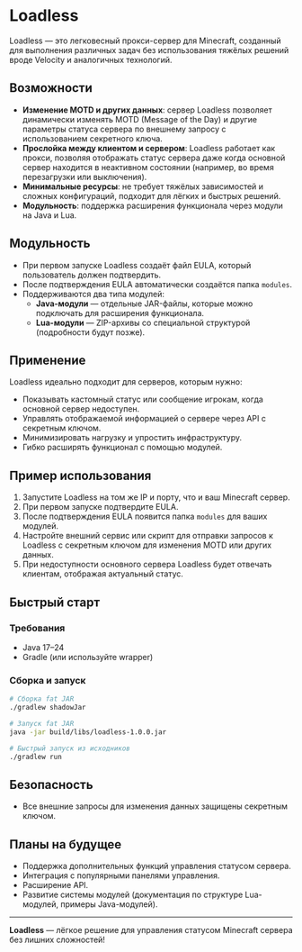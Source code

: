 # Loadless

Loadless — это легковесный прокси-сервер для Minecraft, созданный для выполнения различных задач без использования тяжёлых решений вроде Velocity и аналогичных технологий.

## Возможности
- **Изменение MOTD и других данных**: сервер Loadless позволяет динамически изменять MOTD (Message of the Day) и другие параметры статуса сервера по внешнему запросу с использованием секретного ключа.
- **Прослойка между клиентом и сервером**: Loadless работает как прокси, позволяя отображать статус сервера даже когда основной сервер находится в неактивном состоянии (например, во время перезагрузки или выключения).
- **Минимальные ресурсы**: не требует тяжёлых зависимостей и сложных конфигураций, подходит для лёгких и быстрых решений.
- **Модульность**: поддержка расширения функционала через модули на Java и Lua.

## Модульность
- При первом запуске Loadless создаёт файл EULA, который пользователь должен подтвердить.
- После подтверждения EULA автоматически создаётся папка `modules`.
- Поддерживаются два типа модулей:
  - **Java-модули** — отдельные JAR-файлы, которые можно подключать для расширения функционала.
  - **Lua-модули** — ZIP-архивы со специальной структурой (подробности будут позже).

## Применение
Loadless идеально подходит для серверов, которым нужно:
- Показывать кастомный статус или сообщение игрокам, когда основной сервер недоступен.
- Управлять отображаемой информацией о сервере через API с секретным ключом.
- Минимизировать нагрузку и упростить инфраструктуру.
- Гибко расширять функционал с помощью модулей.

## Пример использования
1. Запустите Loadless на том же IP и порту, что и ваш Minecraft сервер.
2. При первом запуске подтвердите EULA.
3. После подтверждения EULA появится папка `modules` для ваших модулей.
4. Настройте внешний сервис или скрипт для отправки запросов к Loadless с секретным ключом для изменения MOTD или других данных.
5. При недоступности основного сервера Loadless будет отвечать клиентам, отображая актуальный статус.

## Быстрый старт

### Требования
- Java 17–24
- Gradle (или используйте wrapper)

### Сборка и запуск

```sh
# Сборка fat JAR
./gradlew shadowJar

# Запуск fat JAR
java -jar build/libs/loadless-1.0.0.jar

# Быстрый запуск из исходников
./gradlew run
```

## Безопасность
- Все внешние запросы для изменения данных защищены секретным ключом.

## Планы на будущее
- Поддержка дополнительных функций управления статусом сервера.
- Интеграция с популярными панелями управления.
- Расширение API.
- Развитие системы модулей (документация по структуре Lua-модулей, примеры Java-модулей).

---

**Loadless** — лёгкое решение для управления статусом Minecraft сервера без лишних сложностей!

